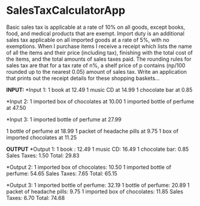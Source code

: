 # SalesTaxCalculatorApp

Basic sales tax is applicable at a rate of 10% on all goods, except books, food, and medical
products that are exempt. Import duty is an additional sales tax applicable on all imported goods
at a rate of 5%, with no exemptions.
When I purchase items I receive a receipt which lists the name of all the items and their price
(including tax), finishing with the total cost of the items, and the total amounts of sales taxes
paid. The rounding rules for sales tax are that for a tax rate of n%, a shelf price of p contains
(np/100 rounded up to the nearest 0.05) amount of sales tax.
Write an application that prints out the receipt details for these shopping baskets...

**INPUT:**
*Input 1:
1 book at 12.49
1 music CD at 14.99
1 chocolate bar at 0.85

*Input 2:
1 imported box of chocolates at 10.00
1 imported bottle of perfume at 47.50

*Input 3:
1 imported bottle of perfume at 27.99

1 bottle of perfume at 18.99
1 packet of headache pills at 9.75
1 box of imported chocolates at 11.25

**OUTPUT**
*Output 1:
1 book : 12.49
1 music CD: 16.49
1 chocolate bar: 0.85
Sales Taxes: 1.50
Total: 29.83

*Output 2:
1 imported box of chocolates: 10.50
1 imported bottle of perfume: 54.65
Sales Taxes: 7.65
Total: 65.15

*Output 3:
1 imported bottle of perfume: 32.19
1 bottle of perfume: 20.89
1 packet of headache pills: 9.75
1 imported box of chocolates: 11.85
Sales Taxes: 6.70
Total: 74.68